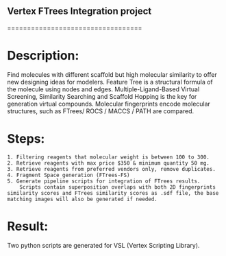## Vertex FTrees Integration project
==================================

# Description:

Find molecules with different scaffold but high molecular similarity to offer new designing ideas for modelers.
Feature Tree is a structural formula of the molecule using nodes and edges.
Multiple-Ligand-Based Virtual Screening, Similarity Searching and Scaffold Hopping is the key for generation virtual compounds. 
Molecular fingerprints encode molecular structures, such as FTrees/  ROCS / MACCS / PATH are compared.

# Steps:

    1. Filtering reagents that molecular weight is between 100 to 300. 
    2. Retrieve reagents with max price $350 & minimum quantity 50 mg.
    3. Retrieve reagents from preferred vendors only, remove duplicates.
    4. Fragment Space generation (FTrees-FS)
    5. Generate pipeline scripts for integration of FTrees results. 
        Scripts contain superposition overlaps with both 2D fingerprints similarity scores and FTrees similarity scores as .sdf file, the base matching images will also be generated if needed.

# Result:
Two python scripts are generated for VSL (Vertex Scripting Library). 
